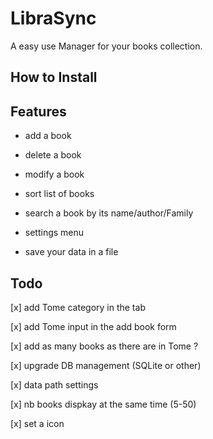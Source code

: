 # **LibraSync**

A easy use Manager for your books collection.

## **How to Install**

## **Features**

- add a book

- delete a book

- modify a book

- sort list of books

- search a book by its name/author/Family

- settings menu

- save your data in a file

## Todo

[x] add Tome category in the tab

[x] add Tome input in the add book form

[x] add as many books as there are in Tome ?

[x] upgrade DB management (SQLite or other)

[x] data path settings 

[x] nb books dispkay at the same time (5-50)

[x] set a icon
